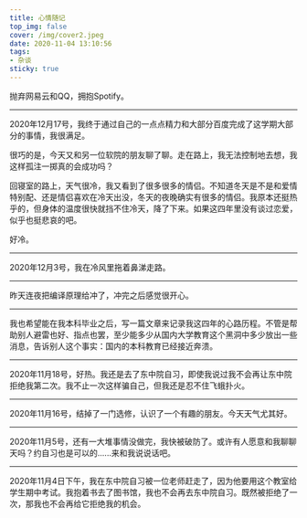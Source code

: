 ```yaml
---
title: 心情随记
top_img: false
cover: /img/cover2.jpeg
date: 2020-11-04 13:10:56
tags:
- 杂谈
sticky: true
---
```

抛弃网易云和QQ，拥抱Spotify。
****
2020年12月17号，我终于通过自己的一点点精力和大部分百度完成了这学期大部分的事情，我很满足。

很巧的是，今天又和另一位软院的朋友聊了聊。走在路上，我无法控制地去想，我这样孤注一掷真的会成功吗？

回寝室的路上，天气很冷，我又看到了很多很多的情侣。不知道冬天是不是和爱情特别配、还是情侣喜欢在冷天出没，冬天的夜晚确实有很多的情侣。我原本还挺热乎的，但身体的温度很快就挡不住冷天，降了下来。如果这四年里没有谈过恋爱，似乎也挺悲哀的吧。

好冷。

****
2020年12月3号，我在冷风里拖着鼻涕走路。
****
昨天连夜把编译原理给冲了，冲完之后感觉很开心。

<hr />

我也希望能在我本科毕业之后，写一篇文章来记录我这四年的心路历程。不管是帮助别人避雷也好、指点也罢，至少能多少从国内大学教育这个黑洞中多少放出一些消息，告诉别人这个事实：国内的本科教育已经接近奔溃。

<hr />

2020年11月18号，好热。我还是去了东中院自习，即使我说过我不会再让东中院拒绝我第二次。我不止一次这样骗自己，但我还是忍不住飞蛾扑火。

<hr />
2020年11月16号，结掉了一门选修，认识了一个有趣的朋友。今天天气尤其好。
<hr />

2020年11月5号，还有一大堆事情没做完，我快被破防了。或许有人愿意和我聊聊天吗？约自习也是可以的......来和我说说话吧。
<hr />

2020年11月4日下午，我在东中院自习被一位老师赶走了，因为他要用这个教室给学生期中考试。我抱着书去了图书馆，我也不会再去东中院自习。既然被拒绝了一次，那我也不会再给它拒绝我的机会。

